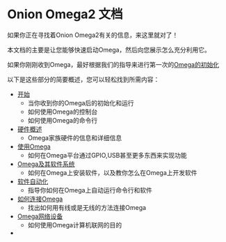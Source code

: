 # Onion Omega2 文档

如果你正在寻找着Onion Omega2有关的信息，来这里就对了！

本文档的主要是让您能够快速启动Omega，然后向您展示怎么充分利用它。

如果你刚刚收到Omega，最好根据我们的指导来进行第一次的[Omega的初始化](first-time-setup.html)

以下是这些部分的简要概述，您可以轻松找到所需内容：
  * [开始](get-started.html)
    * 当你收到你的Omega后的初始化和运行
    * 如何使用Omega的控制台
    * 如何使用Omega的命令行
  * [硬件概述](hardware-overview.html)
    * Omega家族硬件的信息和详细信息
  * [使用Omega](doing-stuff.html)
    * 如何在Omega平台通过GPIO,USB甚至更多东西来实现功能
  * [Omega及其软件系统](omega-and-software.html)
    * 如何在Omega上安装软件，以及教你怎么在Omega上开发软件
  * [软件自动化](automation.html)
    * 指导你如何在Omega上自动运行命令行和软件
  * [如何连接Omega](omega-and-connectivity.html)
    * 找出如何用有线或是无线的方法连接Omega
  * [Omega网络设备](omega-as-a-network-device.html)
    * 如何使用Omega计算机联网的目的
  * 

